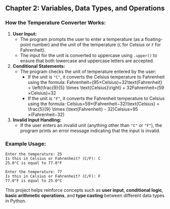 ## **Chapter 2: Variables, Data Types, and Operations**

### **How the Temperature Converter Works:**

1. **User Input:**
   - The program prompts the user to enter a temperature (as a floating-point number) and the unit of the temperature (`C` for Celsius or `F` for Fahrenheit).
   - The input for the unit is converted to uppercase using `.upper()` to ensure that both lowercase and uppercase letters are accepted.
2. **Conditional Statements:**
   - The program checks the unit of temperature entered by the user:
     - If the unit is `"C"`, it converts the Celsius temperature to Fahrenheit using the formula: Fahrenheit=(95×Celsius)+32\\text{Fahrenheit} \= \\left(\\frac{9}{5} \\times \\text{Celsius}\\right) \+ 32Fahrenheit=(59​×Celsius)+32
     - If the unit is `"F"`, it converts the Fahrenheit temperature to Celsius using the formula: Celsius=59×(Fahrenheit−32)\\text{Celsius} \= \\frac{5}{9} \\times (\\text{Fahrenheit} \- 32)Celsius=95​×(Fahrenheit−32)
3. **Invalid Input Handling:**
   - If the user enters an invalid unit (anything other than `"C"` or `"F"`), the program prints an error message indicating that the input is invalid.

### **Example Usage:**

`Enter the temperature: 25`  
`Is this in Celsius or Fahrenheit? (C/F): C`  
`25.0°C is equal to 77.0°F`

`Enter the temperature: 77`  
`Is this in Celsius or Fahrenheit? (C/F): F`  
`77.0°F is equal to 25.0°C`

This project helps reinforce concepts such as **user input**, **conditional logic**, **basic arithmetic operations**, and **type casting** between different data types in Python.

